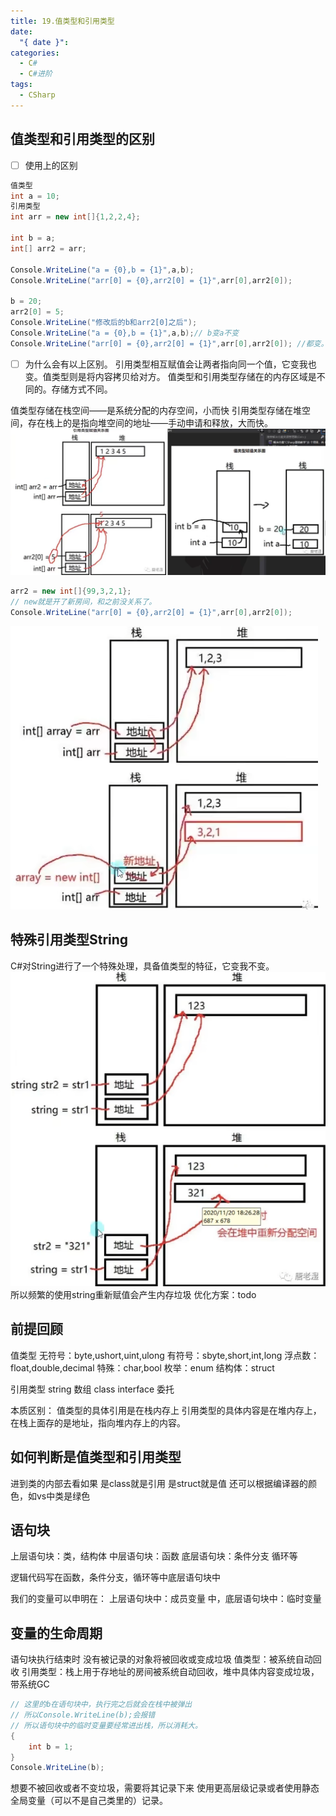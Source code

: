 ```yaml
---
title: 19.值类型和引用类型
date:
  "{ date }": 
categories:
  - C#
  - C#进阶
tags:
  - CSharp
---
```


## 值类型和引用类型的区别

- [ ] 使用上的区别
```C#
值类型
int a = 10;
引用类型
int arr = new int[]{1,2,2,4};

int b = a;
int[] arr2 = arr;

Console.WriteLine("a = {0},b = {1}",a,b);
Console.WriteLine("arr[0] = {0},arr2[0] = {1}",arr[0],arr2[0]);

b = 20;
arr2[0] = 5;
Console.WriteLine("修改后的b和arr2[0]之后");
Console.WriteLine("a = {0},b = {1}",a,b);// b变a不变
Console.WriteLine("arr[0] = {0},arr2[0] = {1}",arr[0],arr2[0]); //都变。


```

- [ ] 为什么会有以上区别。
引用类型相互赋值会让两者指向同一个值，它变我也变。值类型则是将内容拷贝给对方。
值类型和引用类型存储在的内存区域是不同的。存储方式不同。

值类型存储在栈空间——是系统分配的内存空间，小而快
引用类型存储在堆空间，存在栈上的是指向堆空间的地址——手动申请和释放，大而快。
![](../../../img/beishang20241220113621739.png)
```C#
arr2 = new int[]{99,3,2,1};
// new就是开了新房间，和之前没关系了。
Console.WriteLine("arr[0] = {0},arr2[0] = {1}",arr[0],arr2[0]); 
```
![](../../../img/beishang20241220114331077.png)

## 特殊引用类型String
C#对String进行了一个特殊处理，具备值类型的特征，它变我不变。
![](../../../img/beishang20241220120315831.png)
所以频繁的使用string重新赋值会产生内存垃圾
优化方案：todo

## 前提回顾
值类型
无符号：byte,ushort,uint,ulong
有符号：sbyte,short,int,long
浮点数：float,double,decimal
特殊：char,bool
枚举：enum
结构体：struct

引用类型
string
数组
class
interface
委托

本质区别：
值类型的具体引用是在栈内存上
引用类型的具体内容是在堆内存上，在栈上面存的是地址，指向堆内存上的内容。

## 如何判断是值类型和引用类型
进到类的内部去看如果
是class就是引用
是struct就是值
还可以根据编译器的颜色，如vs中类是绿色

## 语句块
上层语句块：类，结构体
中层语句块：函数
底层语句块：条件分支 循环等

逻辑代码写在函数，条件分支，循环等中底层语句块中

我们的变量可以申明在：
上层语句块中：成员变量
中，底层语句块中：临时变量

## 变量的生命周期
语句块执行结束时
没有被记录的对象将被回收或变成垃圾
值类型：被系统自动回收
引用类型：栈上用于存地址的房间被系统自动回收，堆中具体内容变成垃圾，带系统GC

```C#
// 这里的b在语句块中，执行完之后就会在栈中被弹出
// 所以Console.WriteLine(b);会报错
// 所以语句块中的临时变量要经常进出栈，所以消耗大。
{
	int b = 1;
}
Console.WriteLine(b);
```
想要不被回收或者不变垃圾，需要将其记录下来
使用更高层级记录或者使用静态全局变量（可以不是自己类里的）记录。
